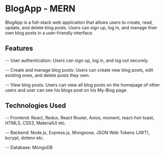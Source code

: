 
# BlogApp - MERN

BlogApp is a full-stack web application that allows users to create, read, update, and delete blog posts. Users can sign up, log in, and manage their own blog posts in a user-friendly interface.


## Features

-- User authentication: Users can sign up, log in, and log out securely.

-- Create and manage blog posts: Users can create new blog posts, edit existing ones, and delete posts they own.

-- View blog posts: Users can view all blog posts on the homepage of other users and user can see his blogs post on his My-Blog page.

## Technologies Used

-- Frontend: React, Redux, React Router, Axios, moment, react-hot-toast, HTML5, CSS3, MaterialUI etc. 

-- Backend: Node.js, Express.js, Mongoose, JSON Web Tokens (JWT), bcrypt, dotenv etc.

-- Database: MongoDB
